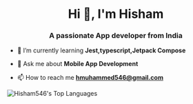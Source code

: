 <h1 align="center">Hi 👋, I'm Hisham</h1>
<h3 align="center">A passionate App developer from India</h3>

- 🌱 I’m currently learning **Jest,typescript,Jetpack Compose**

- 💬 Ask me about **Mobile App Development**

- 📫 How to reach me **hmuhammed546@gmail.com**


<p align="left">
</p>



![Hisham546's Top Languages](https://github-readme-stats.vercel.app/api/top-langs/?username=Hisham546&theme=highcontrast&show_icons=true&hide_border=true&layout=compact)
